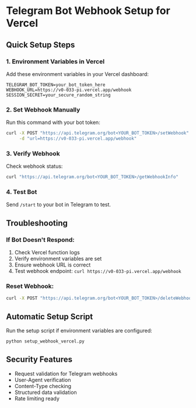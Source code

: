 # Telegram Bot Webhook Setup for Vercel

## Quick Setup Steps

### 1. Environment Variables in Vercel
Add these environment variables in your Vercel dashboard:

```
TELEGRAM_BOT_TOKEN=your_bot_token_here
WEBHOOK_URL=https://v0-033-pi.vercel.app/webhook
SESSION_SECRET=your_secure_random_string
```

### 2. Set Webhook Manually
Run this command with your bot token:

```bash
curl -X POST "https://api.telegram.org/bot<YOUR_BOT_TOKEN>/setWebhook" \
     -d "url=https://v0-033-pi.vercel.app/webhook"
```

### 3. Verify Webhook
Check webhook status:

```bash
curl "https://api.telegram.org/bot<YOUR_BOT_TOKEN>/getWebhookInfo"
```

### 4. Test Bot
Send `/start` to your bot in Telegram to test.

## Troubleshooting

### If Bot Doesn't Respond:
1. Check Vercel function logs
2. Verify environment variables are set
3. Ensure webhook URL is correct
4. Test webhook endpoint: `curl https://v0-033-pi.vercel.app/webhook`

### Reset Webhook:
```bash
curl -X POST "https://api.telegram.org/bot<YOUR_BOT_TOKEN>/deleteWebhook"
```

## Automatic Setup Script
Run the setup script if environment variables are configured:
```bash
python setup_webhook_vercel.py
```

## Security Features
- Request validation for Telegram webhooks
- User-Agent verification  
- Content-Type checking
- Structured data validation
- Rate limiting ready